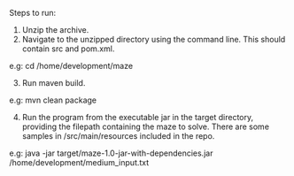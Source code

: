 Steps to run:

1. Unzip the archive.
2. Navigate to the unzipped directory using the command line. This should contain src and pom.xml.

  e.g:	cd /home/development/maze

3. Run maven build.

  e.g:	mvn clean package

4. Run the program from the executable jar in the target directory, providing the filepath containing the maze to solve. There are some samples in /src/main/resources included in the repo.

  e.g:	java -jar target/maze-1.0-jar-with-dependencies.jar /home/development/medium_input.txt





